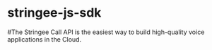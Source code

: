 # stringee-js-sdk
#The Stringee Call API is the easiest way to build high-quality voice applications in the Cloud. 
